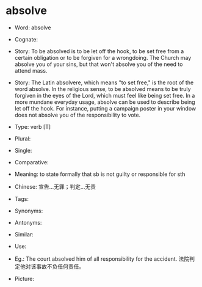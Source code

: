 # absolve

- Word: absolve
- Cognate: 
- Story: To be absolved is to be let off the hook, to be set free from a certain obligation or to be forgiven for a wrongdoing. The Church may absolve you of your sins, but that won't absolve you of the need to attend mass.
- Story: The Latin absolvere, which means "to set free," is the root of the word absolve. In the religious sense, to be absolved means to be truly forgiven in the eyes of the Lord, which must feel like being set free. In a more mundane everyday usage, absolve can be used to describe being let off the hook. For instance, putting a campaign poster in your window does not absolve you of the responsibility to vote.

- Type: verb [T]
- Plural: 
- Single: 
- Comparative: 
- Meaning: to state formally that sb is not guilty or responsible for sth
- Chinese: 宣告…无罪；判定…无责
- Tags: 
- Synonyms: 
- Antonyms: 
- Similar: 
- Use: 
- Eg.: The court absolved him of all responsibility for the accident. 法院判定他对该事故不负任何责任。
- Picture: 

